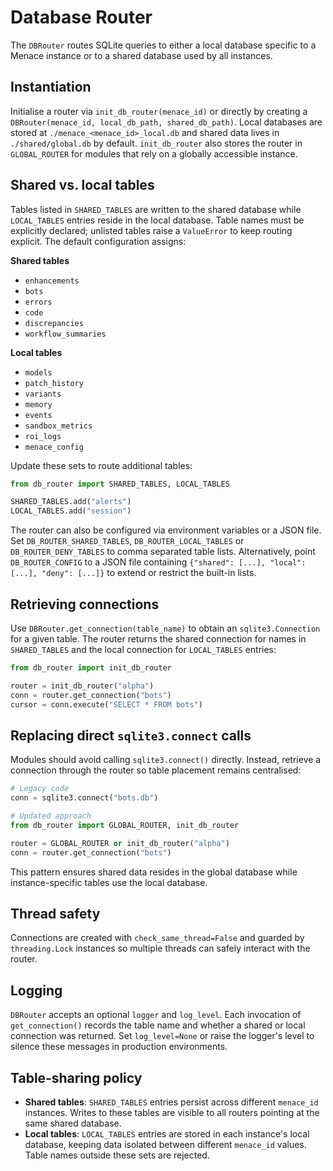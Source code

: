 # Database Router

The `DBRouter` routes SQLite queries to either a local database specific to a
Menace instance or to a shared database used by all instances.

## Instantiation

Initialise a router via `init_db_router(menace_id)` or directly by creating a
`DBRouter(menace_id, local_db_path, shared_db_path)`. Local databases are stored
at `./menace_<menace_id>_local.db` and shared data lives in `./shared/global.db`
by default. `init_db_router` also stores the router in `GLOBAL_ROUTER` for
modules that rely on a globally accessible instance.

## Shared vs. local tables

Tables listed in `SHARED_TABLES` are written to the shared database while
`LOCAL_TABLES` entries reside in the local database. Table names must be
explicitly declared; unlisted tables raise a `ValueError` to keep routing
explicit. The default configuration assigns:

**Shared tables**

- `enhancements`
- `bots`
- `errors`
- `code`
- `discrepancies`
- `workflow_summaries`

**Local tables**

- `models`
- `patch_history`
- `variants`
- `memory`
- `events`
- `sandbox_metrics`
- `roi_logs`
- `menace_config`

Update these sets to route additional tables:

```python
from db_router import SHARED_TABLES, LOCAL_TABLES

SHARED_TABLES.add("alerts")
LOCAL_TABLES.add("session")
```

The router can also be configured via environment variables or a JSON file. Set
`DB_ROUTER_SHARED_TABLES`, `DB_ROUTER_LOCAL_TABLES` or `DB_ROUTER_DENY_TABLES`
to comma separated table lists. Alternatively, point `DB_ROUTER_CONFIG` to a
JSON file containing `{"shared": [...], "local": [...], "deny": [...]}` to
extend or restrict the built-in lists.

## Retrieving connections

Use `DBRouter.get_connection(table_name)` to obtain an `sqlite3.Connection` for
a given table. The router returns the shared connection for names in
`SHARED_TABLES` and the local connection for `LOCAL_TABLES` entries:

```python
from db_router import init_db_router

router = init_db_router("alpha")
conn = router.get_connection("bots")
cursor = conn.execute("SELECT * FROM bots")
```

## Replacing direct `sqlite3.connect` calls

Modules should avoid calling `sqlite3.connect()` directly. Instead, retrieve a
connection through the router so table placement remains centralised:

```python
# Legacy code
conn = sqlite3.connect("bots.db")

# Updated approach
from db_router import GLOBAL_ROUTER, init_db_router

router = GLOBAL_ROUTER or init_db_router("alpha")
conn = router.get_connection("bots")
```

This pattern ensures shared data resides in the global database while
instance-specific tables use the local database.

## Thread safety

Connections are created with `check_same_thread=False` and guarded by
`threading.Lock` instances so multiple threads can safely interact with the
router.

## Logging

`DBRouter` accepts an optional `logger` and `log_level`. Each invocation of
`get_connection()` records the table name and whether a shared or local
connection was returned. Set `log_level=None` or raise the logger's level to
silence these messages in production environments.

## Table‑sharing policy

- **Shared tables**: `SHARED_TABLES` entries persist across different
  `menace_id` instances. Writes to these tables are visible to all routers
  pointing at the same shared database.
- **Local tables**: `LOCAL_TABLES` entries are stored in each instance's local
  database, keeping data isolated between different `menace_id` values. Table
  names outside these sets are rejected.
